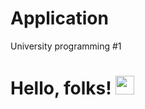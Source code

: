 # Application
University programming #1
# Hello, folks! <img src="https://raw.githubusercontent.com/MartinHeinz/MartinHeinz/master/wave.gif" width="30px">
